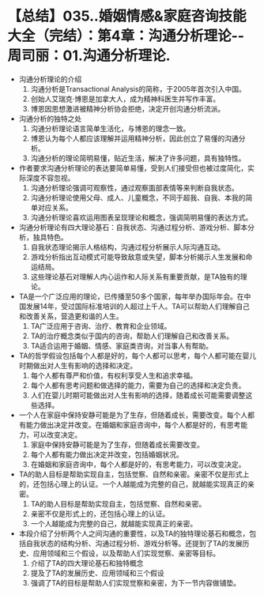 # 【总结】035..婚姻情感&家庭咨询技能大全（完结）：第4章：沟通分析理论--周司丽：01.沟通分析理论.

-   沟通分析理论的介绍
    1.  沟通分析是Transactional Analysis的简称，于2005年首次引入中国。
    2.  创始人艾瑞克·博恩是加拿大人，成为精神科医生并写作丰富。
    3.  博恩因思想激进被精神分析协会拒绝，决定开创沟通分析流派。
-   沟通分析的独特之处
    1.  沟通分析理论语言简单生活化，与博恩的理念一致。
    2.  博恩认为每个人都应该理解并运用精神分析，因此创立了易懂的沟通分析。
    3.  沟通分析的理论简明易懂，贴近生活，解决了许多问题，具有独特性。
-   作者要求沟通分析理论的表达要简单易懂，受到人们接受但也被过度简化，实际深度不容忽视。
    1.  沟通分析理论强调可观察性，通过观察面部表情等来判断自我状态。
    2.  沟通分析理论使用父母、成人、儿童概念，不同于超我、自我、本我的简单对应关系。
    3.  沟通分析理论喜欢运用图表呈现理论和概念，强调简明易懂的表达方式。
-   沟通分析理论有四大理论基石：自我状态、沟通过程分析、游戏分析、脚本分析，独具特色。
    1.  自我状态理论揭示人格结构，沟通过程分析展示人际沟通互动。
    2.  游戏分析指出互动模式可能导致敌意或失望，脚本分析揭示人生发展和命运结局。
    3.  这些理论基石对理解人内心运作和人际关系有重要贡献，是TA独有的理论。
-   TA是一个广泛应用的理论，已传播至50多个国家，每年举办国际年会。在中国发展14年，受过国际标准培训的人超过上千人。TA可以帮助人们理解自己和改善关系，营造更和谐的人生。
    1.  TA广泛应用于咨询、治疗、教育和企业领域。
    2.  TA的治疗概念类似于国内的咨询，帮助人们理解自己和改善关系。
    3.  TA适合运用于婚姻、情感、家庭类咨询，对当事人有帮助。
-   TA的哲学假设包括每个人都是好的，每个人都可以思考，每个人都可能在婴儿时期做出对人生有影响的选择和决定。
    1.  每个人都有尊严和价值，有权利享受人生和追求幸福。
    2.  每个人都有思考问题和做选择的能力，需要为自己的选择和决定负责。
    3.  人们在婴儿时期可能做出对人生有影响的选择，随着成长可能需要调整这些选择。
-   一个人在家庭中保持安静可能是为了生存，但随着成长，需要改变。每个人都有能力做出决定并改变。在婚姻和家庭咨询中，每个人都是好的，有思考能力，可以改变决定。
    1.  家庭中保持安静可能是为了生存，但随着成长需要改变。
    2.  每个人都有能力做出决定并改变，包括婚姻状况。
    3.  在婚姻和家庭咨询中，每个人都是好的，有思考能力，可以改变决定。
-   TA的助人目标是帮助实现自主，包括觉察、自然和亲密。亲密不仅是形式上的，还包括心理上的认证。一个人越能成为完整的自己，就越能实现真正的亲密。
    1.  TA的助人目标是帮助实现自主，包括觉察、自然和亲密。
    2.  亲密不仅是形式上的，还包括心理上的认证。
    3.  一个人越能成为完整的自己，就越能实现真正的亲密。
-   本段介绍了分析两个人之间沟通的重要性，以及TA的独特理论基石和概念，包括自我状态的结构分析、沟通过程分析、游戏分析等。还提到了TA的发展历史、应用领域和三个假设，以及帮助人们实现觉察、亲密等目标。
    1.  介绍了TA的四大理论基石和独特概念
    2.  提及了TA的发展历史、应用领域和三个假设
    3.  强调了TA的目标是帮助人们实现觉察和亲密，为下一节内容做铺垫。